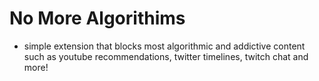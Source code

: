 # No More Algorithims
- simple extension that blocks most algorithmic and addictive content such as youtube recommendations, twitter timelines, twitch chat and more!